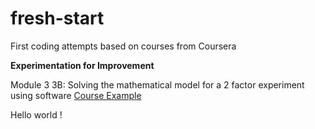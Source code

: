 # fresh-start
First coding attempts based on courses from Coursera

**Experimentation for Improvement**

Module 3
3B: Solving the mathematical model for a 2 factor experiment using software
[Course Example](https://github.com/CaptainErable/fresh-start/blob/master/3B.R)
    
Hello world !


